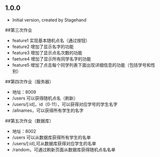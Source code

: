 ## 1.0.0

- Initial version, created by Stagehand
  
##第三次作业
- feature1 实现基本随机点名（通过按钮）
- feature2 增加了显示名字的功能
- feature3 增加了显示点名次数的功能
- faeture4 增加了显示所有同学名字的功能
- feature5 增加了点击每个同学列表下面出现详细信息的功能（包括学号和性别）

##第四次作业（服务器）
- 地址：8009
- /users 可以获得随机点名（刷新）
- /users/[:id]，id（0-11），可以获得对应学号的学生名字
- /allnames，可以获得所有学生的名字

##第五次作业（数据库）

- 地址：8002
- /users 可以从数据库获得所有学生的名单
- /users/[:id],可从数据库获得对应学生的名单
- /random，可通过刷新页面从数据库获得随机点名名单

